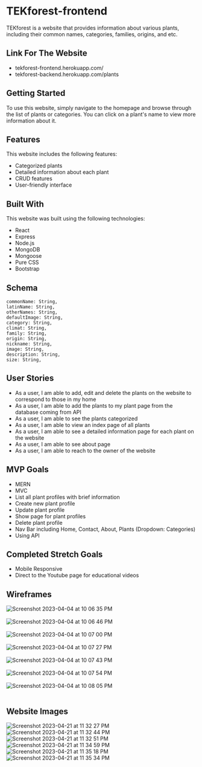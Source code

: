 # TEKforest-frontend
TEKforest is a website that provides information about various plants, including their common names, categories, families, origins, and etc.

## Link For The Website

- tekforest-frontend.herokuapp.com/
- tekforest-backend.herokuapp.com/plants

## Getting Started
To use this website, simply navigate to the homepage and browse through the list of plants or categories. You can click on a plant's name to view more information about it.

## Features
This website includes the following features:

- Categorized plants
- Detailed information about each plant
- CRUD features
- User-friendly interface

## Built With
This website was built using the following technologies:

- React
- Express
- Node.js
- MongoDB
- Mongoose
- Pure CSS
- Bootstrap

## Schema

    commonName: String,
    latinName: String,
    otherNames: String,
    defaultImage: String,
    category: String,
    climat: String,
    family: String,
    origin: String,
    nickname: String,
    image: String,
    description: String,
    size: String,

## User Stories

- As a user, I am able to add, edit and delete the plants on the website to correspond to those in my home
- As a user, I am able to add the plants to my plant page from the database coming from API
- As a user, I am able to see the plants categorized
- As a user, I am able to view an index page of all plants
- As a user, I am able to see a detailed information page for each plant on the website
- As a user, I am able to see about page
- As a user, I am able to reach to the owner of the website

## MVP Goals
- MERN
- MVC
- List all plant profiles with brief information
- Create new plant profile
- Update plant profile
- Show page for plant profiles
- Delete plant profile
- Nav Bar including Home, Contact, About, Plants (Dropdown: Categories)
- Using API

## Completed Stretch Goals

- Mobile Responsive
- Direct to the Youtube page for educational videos

## Wireframes

![Screenshot 2023-04-04 at 10 06 35 PM](https://user-images.githubusercontent.com/119981069/233759716-7d02fb50-9117-4687-b30b-30a0793f396b.png)<br><br>
![Screenshot 2023-04-04 at 10 06 46 PM](https://user-images.githubusercontent.com/119981069/233759720-5e2413ec-0ed4-4f04-9d86-f8757439298c.png)<br><br>
![Screenshot 2023-04-04 at 10 07 00 PM](https://user-images.githubusercontent.com/119981069/233759722-a0330388-97b1-4a4e-8b39-88cde619c62e.png)<br><br>
![Screenshot 2023-04-04 at 10 07 27 PM](https://user-images.githubusercontent.com/119981069/233759724-2ee2f56f-0f0f-490e-9db3-f9faab8b7624.png)<br><br>
![Screenshot 2023-04-04 at 10 07 43 PM](https://user-images.githubusercontent.com/119981069/233759727-6ecfbb24-bde5-475e-a7f3-36b58ad313f2.png)<br><br>
![Screenshot 2023-04-04 at 10 07 54 PM](https://user-images.githubusercontent.com/119981069/233759731-69ce264e-c6f4-418f-88d5-a3a18b255972.png)<br><br>
![Screenshot 2023-04-04 at 10 08 05 PM](https://user-images.githubusercontent.com/119981069/233759753-5e02e0a5-1818-48ef-a084-dad4e30b2e53.png)<br><br>

## Website Images

![Screenshot 2023-04-21 at 11 32 27 PM](https://user-images.githubusercontent.com/119981069/233760048-9c5b5c1b-9ffb-48d6-9711-6dcb8d885187.png)
![Screenshot 2023-04-21 at 11 32 44 PM](https://user-images.githubusercontent.com/119981069/233760264-209273a9-f73e-43ac-b357-71ab2889917e.png)
![Screenshot 2023-04-21 at 11 32 51 PM](https://user-images.githubusercontent.com/119981069/233760265-1aaaed7c-9823-4cc7-87e0-189ef5895dbf.png)
![Screenshot 2023-04-21 at 11 34 59 PM](https://user-images.githubusercontent.com/119981069/233760284-3c9838d9-3db2-458b-97d0-a94f5add0737.png)
![Screenshot 2023-04-21 at 11 35 18 PM](https://user-images.githubusercontent.com/119981069/233760288-fad219d3-3431-481e-ad8e-2826854f50e7.png)
![Screenshot 2023-04-21 at 11 35 34 PM](https://user-images.githubusercontent.com/119981069/233760068-aaa4ad19-54ca-4c69-ac32-bc13ee49bd45.png)

